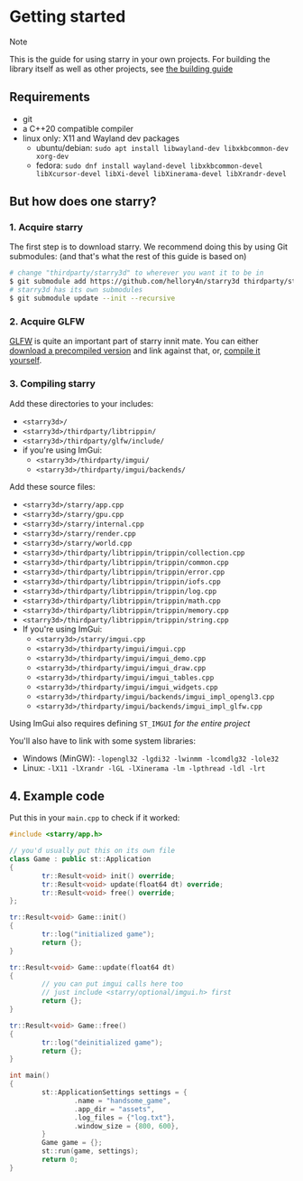 # Getting started

> [!NOTE]
> This is the guide for using starry in your own projects. For building the library itself as well as other projects, see [the building guide](../developing/building.md)

## Requirements

- git
- a C++20 compatible compiler
- linux only: X11 and Wayland dev packages
    - ubuntu/debian: `sudo apt install libwayland-dev libxkbcommon-dev xorg-dev`
    - fedora: `sudo dnf install wayland-devel libxkbcommon-devel libXcursor-devel libXi-devel libXinerama-devel libXrandr-devel`

## But how does one starry?

### 1. Acquire starry

The first step is to download starry. We recommend doing this by using Git submodules: (and that's what the rest of this guide is based on)

```sh
# change "thirdparty/starry3d" to wherever you want it to be in
$ git submodule add https://github.com/hellory4n/starry3d thirdparty/starry3d
# starry3d has its own submodules
$ git submodule update --init --recursive
```

### 2. Acquire GLFW

[GLFW](https://www.glfw.org) is quite an important part of starry innit mate. You can either [download a precompiled version](github.com/glfw/glfw/releases/tag/3.4) and link against that, or, [compile it yourself](https://www.glfw.org/docs/latest/compile_guide.html).

### 3. Compiling starry

Add these directories to your includes:
- `<starry3d>/`
- `<starry3d>/thirdparty/libtrippin/`
- `<starry3d>/thirdparty/glfw/include/`
- if you're using ImGui:
    - `<starry3d>/thirdparty/imgui/`
    - `<starry3d>/thirdparty/imgui/backends/`

Add these source files:
- `<starry3d>/starry/app.cpp`
- `<starry3d>/starry/gpu.cpp`
- `<starry3d>/starry/internal.cpp`
- `<starry3d>/starry/render.cpp`
- `<starry3d>/starry/world.cpp`
- `<starry3d>/thirdparty/libtrippin/trippin/collection.cpp`
- `<starry3d>/thirdparty/libtrippin/trippin/common.cpp`
- `<starry3d>/thirdparty/libtrippin/trippin/error.cpp`
- `<starry3d>/thirdparty/libtrippin/trippin/iofs.cpp`
- `<starry3d>/thirdparty/libtrippin/trippin/log.cpp`
- `<starry3d>/thirdparty/libtrippin/trippin/math.cpp`
- `<starry3d>/thirdparty/libtrippin/trippin/memory.cpp`
- `<starry3d>/thirdparty/libtrippin/trippin/string.cpp`
- If you're using ImGui:
    - `<starry3d>/starry/imgui.cpp`
    - `<starry3d>/thirdparty/imgui/imgui.cpp`
    - `<starry3d>/thirdparty/imgui/imgui_demo.cpp`
    - `<starry3d>/thirdparty/imgui/imgui_draw.cpp`
    - `<starry3d>/thirdparty/imgui/imgui_tables.cpp`
    - `<starry3d>/thirdparty/imgui/imgui_widgets.cpp`
    - `<starry3d>/thirdparty/imgui/backends/imgui_impl_opengl3.cpp`
    - `<starry3d>/thirdparty/imgui/backends/imgui_impl_glfw.cpp`

Using ImGui also requires defining `ST_IMGUI` *for the entire project*

You'll also have to link with some system libraries:

- Windows (MinGW): `-lopengl32 -lgdi32 -lwinmm -lcomdlg32 -lole32`
- Linux: `-lX11 -lXrandr -lGL -lXinerama -lm -lpthread -ldl -lrt`

## 4. Example code

Put this in your `main.cpp` to check if it worked:

```cpp
#include <starry/app.h>

// you'd usually put this on its own file
class Game : public st::Application
{
        tr::Result<void> init() override;
        tr::Result<void> update(float64 dt) override;
        tr::Result<void> free() override;
};

tr::Result<void> Game::init()
{
        tr::log("initialized game");
        return {};
}

tr::Result<void> Game::update(float64 dt)
{
        // you can put imgui calls here too
        // just include <starry/optional/imgui.h> first
        return {};
}

tr::Result<void> Game::free()
{
        tr::log("deinitialized game");
        return {};
}

int main()
{
        st::ApplicationSettings settings = {
                .name = "handsome_game",
                .app_dir = "assets",
                .log_files = {"log.txt"},
                .window_size = {800, 600},
        }
        Game game = {};
        st::run(game, settings);
        return 0;
}
```
